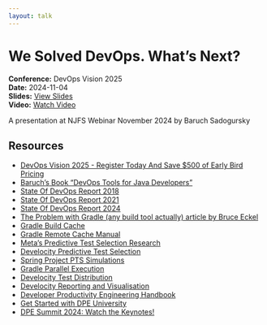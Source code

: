 ```yaml
---
layout: talk
---
```


# We Solved DevOps. What’s Next?

**Conference:** DevOps Vision 2025  
**Date:** 2024-11-04  
**Slides:** [View Slides](https://drive.google.com/file/d/1wHHDT-VR1D2fwsJVKjQMwUXUsI7k2msn/view)  
**Video:** [Watch Video](https://www.youtube.com/watch?v=oYBVkPhZKRU)  

A presentation at NJFS Webinar November 2024  by 
                    Baruch Sadogursky

## Resources

- [DevOps Vision 2025 - Register Today And Save $500 of Early Bird Pricing](https://devopsvision.io/)
- [Baruch’s Book “DevOps Tools for Java Developers”](https://amzn.to/4fo7gzU)
- [State Of DevOps Report 2018](https://services.google.com/fh/files/misc/state-of-devops-2018.pdf)
- [State Of DevOps Report 2021](https://services.google.com/fh/files/misc/state-of-devops-2021.pdf)
- [State Of DevOps Report 2024](https://services.google.com/fh/files/misc/2024_final_dora_report.pdf)
- [The Problem with Gradle (any build tool actually) article by Bruce Eckel](https://www.bruceeckel.com/2021/01/02/the-problem-with-gradle/)
- [Gradle Build Cache](https://docs.gradle.org/current/userguide/build_cache.html)
- [Gradle Remote Cache Manual](https://docs.gradle.com/build-cache-node/)
- [Meta’s Predictive Test Selection Research](https://engineering.fb.com/2018/11/21/developer-tools/predictive-test-selection/)
- [Develocity Predictive Test Selection](https://gradle.com/gradle-enterprise-solutions/predictive-test-selection/)
- [Spring Project PTS Simulations](https://ge.spring.io/scans/test-selection?predictive-test-selection.view=simulator&search.timeZoneId=America/Chicago)
- [Gradle Parallel Execution](https://docs.gradle.org/current/userguide/performance.html#parallel_execution)
- [Develocity Test Distribution](https://gradle.com/gradle-enterprise-solutions/test-distribution/)
- [Develocity Reporting and Visualisation](https://gradle.com/develocity/product-tour/observe/reporting-and-visualization/)
- [Developer Productivity Engineering Handbook](https://gradle.com/developer-productivity-engineering/handbook/)
- [Get Started with DPE University](https://dpeuniversity.gradle.com/app)
- [DPE Summit 2024: Watch the Keynotes!](https://dpe.org/summit2024/)

<!-- Source: https://speaking.jbaru.ch/xdAEIH/we-solved-devops-whats-next -->
